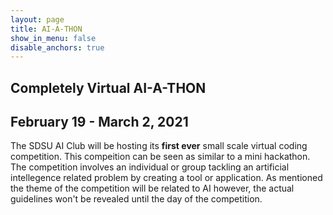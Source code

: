 ```yaml
---
layout: page
title: AI-A-THON
show_in_menu: false
disable_anchors: true
---
```

## Completely Virtual AI-A-THON
## February 19 - March 2, 2021

The SDSU AI Club will be hosting its **first ever** small scale virtual coding competition. This compeition can be seen as similar to a mini hackathon. The competition involves an individual or group tackling an artificial intellegence related problem by creating a tool or application. As mentioned the theme of the competition will be related to AI however, the actual guidelines won't be revealed until the day of the competition.





